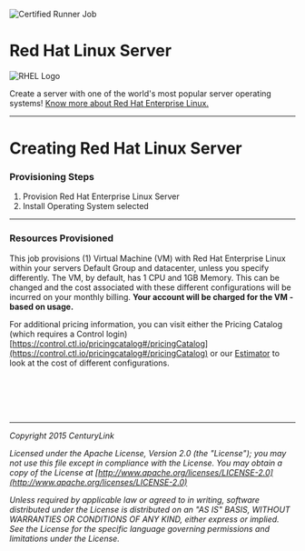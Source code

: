 
![Certified Runner Job](http://info.runner.ctl.io/wp-content/uploads/2016/03/Github-Header.jpg)


# Red Hat Linux Server
![RHEL Logo](http://info.runner.ctl.io/wp-content/uploads/2016/04/RedHat.svg-small.png)

Create a server with one of the world's most popular server operating systems! [Know more about Red Hat Enterprise Linux.](https://www.redhat.com/en/technologies/linux-platforms/enterprise-linux) <br>

___
# Creating Red Hat Linux Server



### Provisioning Steps
1. Provision Red Hat Enterprise Linux Server
2. Install Operating System selected

___

### Resources Provisioned
This job provisions (1) Virtual Machine (VM) with Red Hat Enterprise Linux within your servers Default Group and datacenter, unless you specify differently. The VM, by default, has 1 CPU and 1GB Memory. This can be changed and the cost associated with these different configurations will be incurred on your monthly billing. **Your account will be charged for the VM - based on usage.**

For additional pricing information, you can visit either the Pricing Catalog (which requires a Control login) [https://control.ctl.io/pricingcatalog#/pricingCatalog](https://control.ctl.io/pricingcatalog#/pricingCatalog) or our [Estimator](https://www.ctl.io/estimator/) to look at the cost of different configurations.

<br><br><br><br>

___

*Copyright 2015 CenturyLink*

*Licensed under the Apache License, Version 2.0 (the "License"); you may not use this file except in compliance with the License. You may obtain a copy of the License at [http://www.apache.org/licenses/LICENSE-2.0](http://www.apache.org/licenses/LICENSE-2.0)*

*Unless required by applicable law or agreed to in writing, software distributed under the License is distributed on an "AS IS" BASIS, WITHOUT WARRANTIES OR CONDITIONS OF ANY KIND, either express or implied. See the License for the specific language governing permissions and limitations under the License.*

